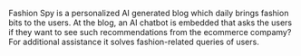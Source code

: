 Fashion Spy is a personalized AI generated blog which daily brings fashion bits to the users. At the blog, an AI chatbot is embedded that asks the users if they want to see such recommendations from the ecommerce compamy? For additional assistance it solves fashion-related queries of users.